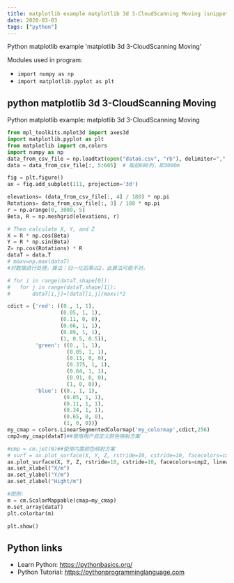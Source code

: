 ```yaml
---
title: matplotlib example matplotlib 3d 3-CloudScanning Moving (snippet)
date: 2020-03-03
tags: ["python"]
---
```

Python matplotlib example 'matplotlib 3d 3-CloudScanning Moving'


Modules used in program: 
* `import numpy as np`
* `import matplotlib.pyplot as plt`

## python matplotlib 3d 3-CloudScanning Moving

Python matplotlib example: matplotlib 3d 3-CloudScanning Moving

```python
from mpl_toolkits.mplot3d import axes3d
import matplotlib.pyplot as plt
from matplotlib import cm,colors
import numpy as np
data_from_csv_file = np.loadtxt(open("data6.csv", "rb"), delimiter=",", skiprows=1)  # 读取矩阵数据
data = data_from_csv_file[:, 5:605]  # 取前600列，即3000m

fig = plt.figure()
ax = fig.add_subplot(111, projection='3d')

elevations= (data_from_csv_file[:, 4] / 180) * np.pi
Rotations= data_from_csv_file[:, 3] / 180 * np.pi
r = np.arange(0, 3000, 5)
Beta, R = np.meshgrid(elevations, r)

# Then calculate X, Y, and Z
X = R * np.cos(Beta)
Y = R * np.sin(Beta)
Z= np.cos(Rotations) * R
dataT = data.T
# maxv=np.max(dataT)
#对数据进行处理，算法：归一化后乘以2，此算法可能不对。

# for i in range(dataT.shape[0]):
# 	for j in range(dataT.shape[1]):
# 		dataT[i,j]=(dataT[i,j]/maxv)*2

cdict = {'red': ((0., 1, 1),
                 (0.05, 1, 1),
                 (0.11, 0, 0),
                 (0.66, 1, 1),
                 (0.89, 1, 1),
                 (1, 0.5, 0.5)),
         'green': ((0., 1, 1),
                   (0.05, 1, 1),
                   (0.11, 0, 0),
                   (0.375, 1, 1),
                   (0.64, 1, 1),
                   (0.91, 0, 0),
                   (1, 0, 0)),
         'blue': ((0., 1, 1),
                  (0.05, 1, 1),
                  (0.11, 1, 1),
                  (0.34, 1, 1),
                  (0.65, 0, 0),
                  (1, 0, 0))}
my_cmap = colors.LinearSegmentedColormap('my_colormap',cdict,256)
cmp2=my_cmap(dataT)##使用用户自定义颜色映射方案

#cmp = cm.jet(N)##使用内置颜色映射方案
# surf = ax.plot_surface(X, Y, Z, rstride=10, cstride=10, facecolors=cmp2, linewidth=0, antialiased=True)
ax.plot_surface(X, Y, Z, rstride=10, cstride=10, facecolors=cmp2, linewidth=0, antialiased=True)
ax.set_xlabel("X/m")
ax.set_ylabel("Y/m")
ax.set_zlabel("Hight/m")

#图例:
m = cm.ScalarMappable(cmap=my_cmap)
m.set_array(dataT)
plt.colorbar(m)

plt.show()


```

## Python links

- Learn Python: https://pythonbasics.org/
- Python Tutorial: https://pythonprogramminglanguage.com
